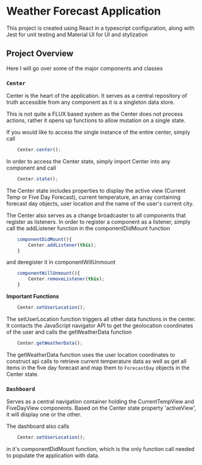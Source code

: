 # Weather Forecast Application

This project is created using React in a typescript configuration, along with Jest for unit testing and Material UI for UI and stylization

## Project Overview

Here I will go over some of the major components and classes

### `Center`

Center is the heart of the application.  It serves as a central repository of truth accessible from any component as it is a singleton data store.  

This is not quite a FLUX based system as the Center does not process actions, rather it opens up functions to allow mutation on a single state.

If you would like to access the single instance of the entire center, simply call

```typescript
    Center.center();
```

In order to access the Center state, simply import Center into any component and call 

```typescript
    Center.state();
```

The Center state includes properties to display the active view (Current Temp or Five Day Forecast), current temperature, an array containing forecast day objects, user location and the name of the user's current city.

The Center also serves as a change broadcaster to all components that register as listeners.  In order to register a component as a listener, simply call the addListener function in the componentDidMount function
```typescript
    componentDidMount(){
        Center.addListener(this);
    }
```
and deregister it in componentWillUnmount
```typescript
    componentWillUnmount(){
        Center.removeListener(this);
    }
```

**Important Functions**
```typescript
    Center.setUserLocation();
```
The setUserLocation function triggers all other data functions in the center.  It contacts the JavaScript navigator API to get the geolocation coordinates of the user and calls the getWeatherData function

```typescript
    Center.getWeatherData();
```
The getWeatherData function uses the user location coordinates to construct api calls to retrieve current temperature data as well as get all items in the five day forecast and map them to `ForecastDay` objects in the Center state.


### `Dashboard`
Serves as a central navigation container holding the CurrentTempView and FiveDayView components.  Based on the Center state property 'activeView', it will display one or the other.

The dashboard also calls
```typescript
    Center.setUserLocation();
```
in it's componentDidMount function, which is the only function call needed to populate the application with data.
